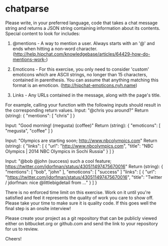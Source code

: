# chatparse

Please write, in your preferred language, code that takes a chat message string and returns a JSON string containing information about its contents. Special content to look for includes:
 
1. @mentions - A way to mention a user. Always starts with an '@' and ends when hitting a non-word character. (http://help.hipchat.com/knowledgebase/articles/64429-how-do-mentions-work-)
 
2. Emoticons - For this exercise, you only need to consider 'custom' emoticons which are ASCII strings, no longer than 15 characters, contained in parenthesis. You can assume that anything matching this format is an emoticon. (http://hipchat-emoticons.nyh.name)
 
3. Links - Any URLs contained in the message, along with the page's title.
 
For example, calling your function with the following inputs should result in the corresponding return values.
Input: "@chris you around?"
Return (string):
{
  "mentions": [
    "chris"
  ]
}
 
 
Input: "Good morning! (megusta) (coffee)"
Return (string):
{
  "emoticons": [
    "megusta",
    "coffee"
  ]
}
 
 
Input: "Olympics are starting soon; http://www.nbcolympics.com"
Return (string):
{
  "links": [
    {
      "url": "http://www.nbcolympics.com",
      "title": "NBC Olympics | 2014 NBC Olympics in Sochi Russia"
    }
  ]
}
 
 
Input: "@bob @john (success) such a cool feature; https://twitter.com/jdorfman/status/430511497475670016"
Return (string):
{
  "mentions": [
    "bob",
    "john"
  ],
  "emoticons": [
    "success"
  ]
  "links": [
    {
      "url": "https://twitter.com/jdorfman/status/430511497475670016",
      "title": "Twitter / jdorfman: nice @littlebigdetail from ..."
    }
  ]
}
 
 
There is no enforced time limit on this exercise.  Work on it until you're satisfied and feel it represents the quality of work you care to show off. Please take your time to make sure it is quality code. If this goes well the final step is an onsite interview!
 
Please create your project as a git repository that can be publicly viewed either on bitbucket.org or github.com and send the link to your repository for us to review.  
 
Cheers!
